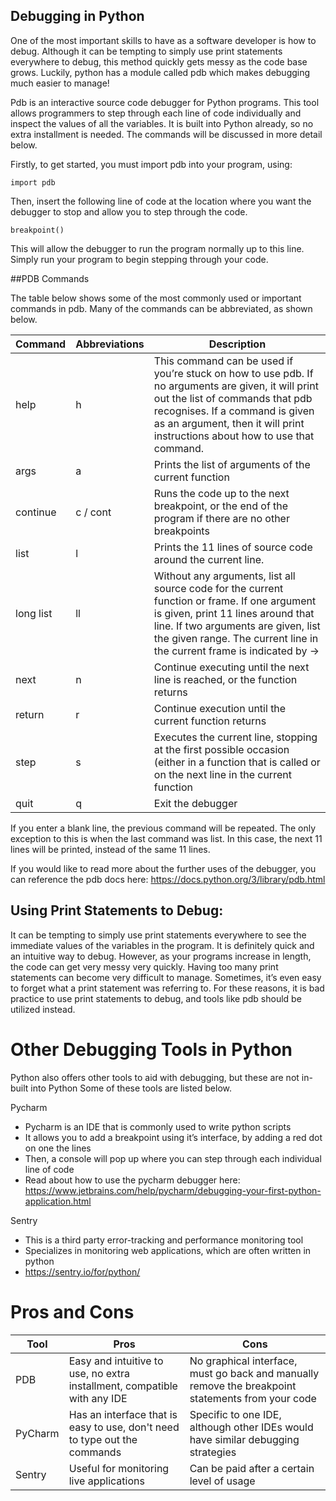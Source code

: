## Debugging in Python

One of the most important skills to have as a software developer is how to debug. Although it can be tempting to simply use print statements everywhere to debug, this method quickly gets messy as the code base grows. Luckily, python has a module called pdb which makes debugging much easier to manage! 


Pdb is an interactive source code debugger for Python programs.
This tool allows programmers to step through each line of code individually and inspect the values of all the variables. 
It is built into Python already, so no extra installment is needed.
The commands will be discussed in more detail below. 

Firstly, to get started, you must import pdb into your program, using:

```import pdb ```

Then, insert the following line of code at the location where you want the debugger to stop and allow you to step through the code.

```breakpoint()```

This will allow the debugger to run the program normally up to this line. Simply run your program to begin stepping through your code.


##PDB Commands 

The table below shows some of the most commonly used or important commands in pdb. Many of the commands can be abbreviated, as shown below. 

| Command   | Abbreviations  | Description                                                                                                                                                                                                                                             |
|-----------|----------------|---------------------------------------------------------------------------------------------------------------------------------------------------------------------------------------------------------------------------------------------------------|
| help      | h              | This command can be used if you’re stuck on how to use pdb. If no arguments are given, it will print out the list of commands that pdb recognises. If a command is given as an argument, then it will print instructions about how to use that command. |
| args      | a              | Prints the list of arguments of the current function                                                                                                                                                                                                    |
| continue  | c / cont       | Runs the code up to the next breakpoint, or the end of the program if there are no other breakpoints                                                                                                                                                    |
| list      | l              | Prints the 11 lines of source code around the current line.                                                                                                                                                                                             |
| long list | ll             | Without any arguments, list all source code for the current function or frame. If one argument is given, print 11 lines around that line. If two arguments are given, list the given range. The current line in the current frame is indicated by ->    |
| next      | n              | Continue executing until the next line is reached, or the function returns                                                                                                                                                                              |
| return    | r              | Continue execution until the current function returns                                                                                                                                                                                                   |
| step      | s              | Executes the current line, stopping at the first possible occasion (either in a function that is called or on the next line in the current function                                                                                                     |
| quit      | q              | Exit the debugger                                                                                                                                                                                                                                       |



If you enter a blank line, the previous command will be repeated. The only exception to this is when the last command was list. In this case, the next 11 lines will be printed, instead of the same 11 lines. 

If you would like to read more about the further uses of the debugger, you can reference the pdb docs here: https://docs.python.org/3/library/pdb.html 

## Using Print Statements to Debug:

It can be tempting to simply use print statements everywhere to see the immediate values of the variables in the program. It is definitely quick and an intuitive way to debug. However, as your programs increase in length, the code can get very messy very quickly. Having too many print statements can become very difficult to manage. Sometimes, it’s even easy to forget what a print statement was referring to. For these reasons, it is bad practice to use print statements to debug, and tools like pdb should be utilized instead. 

# Other Debugging Tools in Python

Python also offers other tools to aid with debugging, but these are not in-built into Python Some of these tools are listed below. 

Pycharm 
- Pycharm is an IDE that is commonly used to write python scripts
- It allows you to add a breakpoint using it’s interface, by adding a red dot on one the lines
- Then, a console will pop up where you can step through each individual line of code
- Read about how to use the pycharm debugger here: https://www.jetbrains.com/help/pycharm/debugging-your-first-python-application.html

Sentry 
- This is a third party error-tracking and performance monitoring tool
- Specializes in monitoring web applications, which are often written in python
- https://sentry.io/for/python/

# Pros and Cons
| Tool    | Pros                                                                      | Cons                                                                                              |
|---------|---------------------------------------------------------------------------|---------------------------------------------------------------------------------------------------|
| PDB     | Easy and intuitive to use, no extra installment, compatible with any IDE  | No graphical interface, must go back and manually remove the breakpoint statements from your code |
| PyCharm | Has an interface that is easy to use, don't need to type out the commands | Specific to one IDE, although other IDEs would have similar debugging strategies                  |
| Sentry  | Useful for monitoring live applications                                   | Can be paid after a certain level of usage                                                        |
